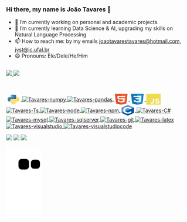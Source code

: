 ### Hi there, my name is João Tavares 👋

- 🔭 I’m currently working on personal and academic projects.
- 🌱 I’m currently learning Data Science & AI, upgrading my skills on Natural Language Processing
- 📫 How to reach me: by my emails joaotavarestavares@hotmail.com, jvst@ic.ufal.br
- 😄 Pronouns: Ele/Dele/He/Him

##

<div>
  <a href="https://github.com/JT4v4res">
  <img height="180em" src="https://github-readme-stats.vercel.app/api?username=JT4v4res&show_icons=true&theme=dracula&include_all_commits=true&count_private=true&show=true"/>
  <img height="180em" src="https://github-readme-stats.vercel.app/api/top-langs/?username=JT4v4res&layout=compact&langs_count=12&theme=dracula&count_private=true&count_weight=0.5&size_weight=0"/>
</div>

 ##
  
<div style="display: inline_block"><br>
  <img align="center" alt="Tavares-Python" height="30" width="40" src="https://raw.githubusercontent.com/devicons/devicon/master/icons/python/python-original.svg">
  <img align="center" alt ="Tavares-numpy" height="30" width="40" src="https://cdn.jsdelivr.net/gh/devicons/devicon/icons/numpy/numpy-original-wordmark.svg" />
  <img align="center" alt ="Tavares-pandas" height="30" width="40" src="https://cdn.jsdelivr.net/gh/devicons/devicon/icons/pandas/pandas-original-wordmark.svg" />
  <img align="center" alt="Tavares-HTML" height="30" width="40" src="https://raw.githubusercontent.com/devicons/devicon/master/icons/html5/html5-original.svg">
  <img align="center" alt="Tavares-CSS" height="30" width="40" src="https://raw.githubusercontent.com/devicons/devicon/master/icons/css3/css3-original.svg">
  <img align="center" alt="Tavares-Js" height="30" width="40" src="https://raw.githubusercontent.com/devicons/devicon/master/icons/javascript/javascript-plain.svg">
  <img align="center" alt="Tavares-Ts" height="30" width="40" src="https://cdn.jsdelivr.net/gh/devicons/devicon/icons/typescript/typescript-original.svg" />
  <img align="center" alt ="Tavares-node" height="30" width="40" src="https://cdn.jsdelivr.net/gh/devicons/devicon/icons/nodejs/nodejs-original-wordmark.svg" />
  <img align="center" alt ="Tavares-npm" height="30" width="40" src="https://cdn.jsdelivr.net/gh/devicons/devicon/icons/npm/npm-original-wordmark.svg" />
  <img align="center" alt="Tavares-C" height="30" width="40" src="https://raw.githubusercontent.com/devicons/devicon/master/icons/c/c-original.svg">
  <img align="center" alt ="Tavares-C#" height="30" width="40" src="https://cdn.jsdelivr.net/gh/devicons/devicon/icons/csharp/csharp-original.svg" />
  <img align="center" alt ="Tavares-mysql" height="30" width="40" src="https://cdn.jsdelivr.net/gh/devicons/devicon/icons/mysql/mysql-original-wordmark.svg" />
  <img align="center" alt ="Tavares-sqlserver" height="30" width="40" src="https://cdn.jsdelivr.net/gh/devicons/devicon/icons/microsoftsqlserver/microsoftsqlserver-plain-wordmark.svg" />
  <img align="center" alt ="Tavares-git" height="30" width="40" src="https://cdn.jsdelivr.net/gh/devicons/devicon/icons/git/git-original.svg" />
  <img align="center" alt ="Tavares-latex" height="30" width="40" src="https://cdn.jsdelivr.net/gh/devicons/devicon/icons/latex/latex-original.svg" />  
  <img align="center" alt ="Tavares-visualstudio" height="30" width="40" src="https://cdn.jsdelivr.net/gh/devicons/devicon/icons/visualstudio/visualstudio-plain.svg" /> 
  <img align="center" alt ="Tavares-visualstudiocode" height="30" width="40" src="https://cdn.jsdelivr.net/gh/devicons/devicon/icons/vscode/vscode-original.svg" />     
       
</div>  

<div>
  
  <a href="https://www.linkedin.com/in/jo%C3%A3o-tavares-0b78251bb/" target="_blank"><img src="https://img.shields.io/badge/-LinkedIn-%230077B5?style=for-the-badge&logo=linkedin&logoColor=light" target="_blank"></a> 
  <a href = "mailto:joaotavarestavares@hotmail.com"><img src="https://img.shields.io/badge/-Gmail-%23333?style=for-the-badge&logo=gmail&logoColor=white" target="_blank"></a>
  <a href = "mailto:jvst@ic.ufal.br"><img src="https://img.shields.io/badge/-Gmail-%23333?style=for-the-badge&logo=gmail&logoColor=white" target="_blank"></a>
 
  ![Snake animation](https://github.com/JT4v4res/JT4v4res/blob/output/github-contribution-grid-snake.svg)
</div>
  
<!--
**JT4v4res/Jt4v4res** is a ✨ _special_ ✨ repository because its `README.md` (this file) appears on your GitHub profile.



Here are some ideas to get you started:


- 👯 I’m looking to collaborate on ...
- 🤔 I’m looking for help with ...
- 💬 Ask me about ...
- 📫 How to reach me: ...
- 😄 Pronouns: ...
- ⚡ Fun fact: ...
-->
